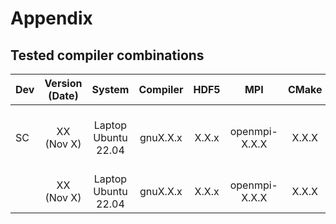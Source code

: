 # Appendix

## Tested compiler combinations

| Dev | Version (Date) |        System       | Compiler |  HDF5  |      MPI      |   CMake  |                   Notes                   |
| --- | :------------: |     :----------:    | :------: | :----: | :-----------: | :------: |          :----------------------:         |
|  SC |   XX (Nov X)   | Laptop Ubuntu 22.04 | gnuX.X.x |  X.X.x | openmpi-X.X.X |   X.X.X  | Does not work with more than 3 processors |
|     |   XX (Nov X)   | Laptop Ubuntu 22.04 | gnuX.X.x |  X.X.x | openmpi-X.X.X |   X.X.X  |                                           |

